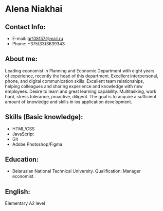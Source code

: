 # Alena Niakhai

## Contact Info:
* E-mail: gr108157@mail.ru
* Phone: +375(33)3639343

## About me:
Leading economist in Planning and Economic Department with eight years of experience, recently the head of this department. Excellent interpersonal, phone, and digital communication skills. Excellent team relationships, helping colleagues and sharing experience and knowledge with new employees. Desire to learn and great learning capability. Multitasking, work hard, stress tolerance, proactive, diligent. The goal is to acquire a sufficient amount of knowledge and skills in ios application development.

## Skills (Basic knowledge):
*	HTML/CSS
*	JavaScript
*	Git
*	Adobe Photoshop/Figma

## Education:
*	Belarusian National Technical University. Qualification:  Manager economist.

## English:
Elementary A2 level
